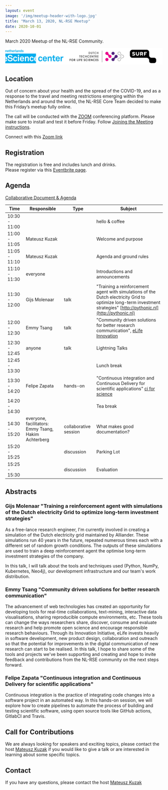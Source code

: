 ```yaml
---
layout: event
image: '/img/meetup-header-with-logo.jpg'
title: "March 13, 2020, NL-RSE Meetup"
date: 2020-10-01
---
```


March 2020 Meetup of the NL-RSE Community.
<!--break-->
![Logo Banner](/img/meetups/logo-banner.jpg)

## Location
Out of concern about your health and the spread of the COVID-19, and as a response to the travel and meeting restrictions emerging within the Netherlands and around the world, the NL-RSE Core Team decided to make this Friday’s meetup fully online.

The call will be conducted with the [ZOOM](https://zoom.us) conferencing platform. Please make sure to install and test it before Friday. Follow [Joining the Meeting instructions](https://support.zoom.us/hc/en-us/articles/201362193-Joining-a-Meeting).

Connect with this [Zoom link](https://us04web.zoom.us/j/5150701241)

## Registration
The registration is free and includes lunch and drinks.<br />
Please register via this [Eventbrite page](https://www.eventbrite.co.uk/e/nl-rse-meetup-march-13-2020-tickets-90593053261#).


## Agenda
[Collaborative Document & Agenda](https://tinyurl.com/2020-03-13-nl-rse)

| Time | Responsible | Type | Subject |
| --- | ------------ | ---- | ------- |
| 10:30 - 11:00 | | | hello & coffee |
| 11:00 - 11:05 | Mateusz Kuzak | | Welcome and purpose |
| 11:05 - 11:10 | Mateusz Kuzak | | Agenda and ground rules |
| 11:10 - 11:30 | everyone | | Introductions and announcements |
| 11:30 - 12:00 | Gijs Molenaar| talk | "Training a reinforcement agent with simulations of the Dutch electricity Grid to optimize long-term investment strategies" [http://pythonic.nl](http://pythonic.nl)|
| 12:00 - 12:30 | Emmy Tsang | talk | "Community driven solutions for better research communication", [eLife Innovation](https://elifesciences.org/labs)|
| 12:30 - 12:45 | anyone | talk | Lightning Talks |
| 12:45 - 13:30 | | | Lunch break |
| 13:30 - 14:20 | Felipe Zapata | hands-on | "Continuous integration and Continuous Delivery for scientific applications" [ci for science](https://github.com/NLESC-JCER/ci_for_science) |
| 14:20 - 14:30 | | | Tea break |
| 14:30 - 15:20 | everyone, facilitators: Emmy Tsang, Hakim Achterberg | collaborative session | What makes good documentation? |
| 15:20 - 15:25 | | discussion | Parking Lot |
| 15:25 - 15:30 | | discussion | Evaluation |

## Abstracts

### Gijs Molenaar "Training a reinforcement agent with simulations of the Dutch electricity Grid to optimize long-term investment strategies"
As a free-lance research engineer, I'm currently involved in creating a simulation of the Dutch electricity grid maintained by Alliander. These simulations run 40 years in the future, repeated numerous times each with a different set of random growth conditions. The outputs of these simulations are used to train a deep reinforcement agent the optimise long-term investment strategies of the company.

In this talk, I will talk about the tools and techniques used (Python, NumPy, Kubernetes, Neo4j), our development infrastructure and our team's work distribution.

### Emmy Tsang "Community driven solutions for better research communication"
The advancement of web technologies has created an opportunity for developing tools for real-time collaborations, text-mining, interactive data visualisations, sharing reproducible compute environments, etc. These tools can change the ways researchers share, discover, consume and evaluate research and help promote open science and encourage responsible research behaviours. Through its Innovation Initiative, eLife invests heavily in software development, new product design, collaboration and outreach so that the potential for improvements in the digital communication of new research can start to be realised. In this talk, I hope to share some of the tools and projects we've been supporting and creating and hope to invite feedback and contributions from the NL-RSE community on the next steps forward.

### Felipe Zapata "Continuous integration and Continuous Delivery for scientific applications"
Continuous integration is the practice of integrating code changes into a software project in an automated way.
In this hands-on session, we will explore how to create pipelines to automate the process of building and
testing scientific software, using open source tools like GitHub actions, GitlabCI and Travis.

## Call for Contributions
We are always looking for speakers and exciting topics, please contact the host [Mateusz Kuzak](mailto:m.kuzak@esciencecenter.nl) if you would like to give a talk or are interested in learning about some specific topics.

## Contact
If you have any questions, please contact the host [Mateusz Kuzak](mailto:m.kuzak@esciencecenter.nl)

